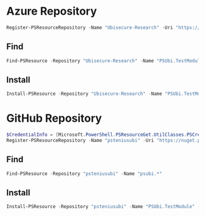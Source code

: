 # Azure Repository

```powershell
Register-PSResourceRepository -Name "Ubisecure-Research" -Uri "https://pkgs.dev.azure.com/Ubisecure/Research/_packaging/Modules/nuget/v3/index.json" 
```

## Find

```powershell
Find-PSResource -Repository "Ubisecure-Research" -Name "PSUbi.TestModule"
```

## Install

```powershell
Install-PSResource -Repository "Ubisecure-Research" -Name "PSUbi.TestModule" -TrustRepository -Verbose
```

# GitHub Repository

```powershell
$CredentialInfo = [Microsoft.PowerShell.PSResourceGet.UtilClasses.PSCredentialInfo]::new("LocalStore", "psteniusubi")
Register-PSResourceRepository -Name "psteniusubi" -Uri "https://nuget.pkg.github.com/psteniusubi/index.json" -CredentialInfo $CredentialInfo
```

## Find

```powershell
Find-PSResource -Repository "psteniusubi" -Name "psubi.*"
```

## Install

```powershell
Install-PSResource -Repository "psteniusubi" -Name "PSUbi.TestModule" -TrustRepository -Verbose
```
